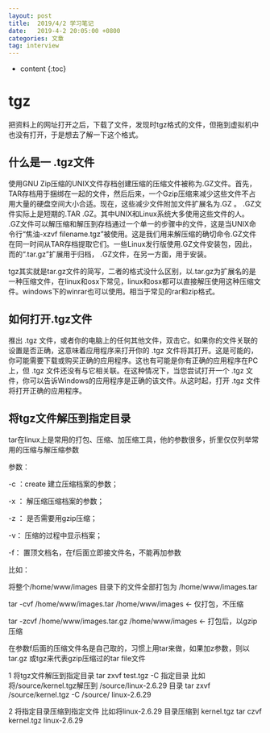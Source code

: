 ```yaml
---
layout: post
title:  2019/4/2 学习笔记
date:   2019-4-2 20:05:00 +0800
categories: 文章
tag: interview
---
```


* content
{:toc}
# tgz

把资料上的网址打开之后，下载了文件，发现时tgz格式的文件，但拖到虚拟机中也没有打开，于是想去了解一下这个格式。

## 什么是一 .tgz文件

使用GNU Zip压缩的UNIX文件存档创建压缩的压缩文件被称为.GZ文件。首先，TAR存档用于捆绑在一起的文件，然后后来，一个Gzip压缩来减少这些文件不占用大量的硬盘空间大小合适。现在，这些减少文件附加文件扩展名为.GZ 。 .GZ文件实际上是短期的.TAR .GZ。其中UNIX和Linux系统大多使用这些文件的人。 .GZ文件可以解压缩和解压到存档通过一个单一的步骤中的文件，这是当UNIX命令行“焦油-xzvf filename.tgz”被使用。这是我们用来解压缩的确切命令.GZ文件在同一时间从TAR存档提取它们。一些Linux发行版使用.GZ文件安装包，因此，而的“.tar.gz”扩展用于归档， .GZ文件，在另一方面，用于安装。

tgz其实就是tar.gz文件的简写，二者的格式没什么区别，以.tar.gz为扩展名的是一种压缩文件，在linux和osx下常见，linux和osx都可以直接解压使用这种压缩文件。windows下的winrar也可以使用。相当于常见的rar和zip格式。

## 如何打开.tgz文件

推出 .tgz 文件，或者你的电脑上的任何其他文件，双击它。如果你的文件关联的设置是否正确，这意味着应用程序来打开你的 .tgz 文件将其打开。这是可能的，你可能需要下载或购买正确的应用程序。这也有可能是你有正确的应用程序在PC上，但 .tgz 文件还没有与它相关联。在这种情况下，当您尝试打开一个 .tgz 文件，你可以告诉Windows的应用程序是正确的该文件。从这时起，打开 .tgz 文件将打开正确的应用程序。

## 将tgz文件解压到指定目录

tar在linux上是常用的打包、压缩、加压缩工具，他的参数很多，折里仅仅列举常用的压缩与解压缩参数


参数：

-c ：create 建立压缩档案的参数；

-x ： 解压缩压缩档案的参数；

-z ： 是否需要用gzip压缩；

-v： 压缩的过程中显示档案；

-f： 置顶文档名，在f后面立即接文件名，不能再加参数

比如：

将整个/home/www/images 目录下的文件全部打包为 /home/www/images.tar

 tar -cvf /home/www/images.tar /home/www/images ← 仅打包，不压缩

 tar -zcvf /home/www/images.tar.gz /home/www/images ← 打包后，以gzip压缩

在参数f后面的压缩文件名是自己取的，习惯上用tar来做，如果加z参数，则以tar.gz 或tgz来代表gzip压缩过的tar file文件 

1 将tgz文件解压到指定目录
tar   zxvf    test.tgz  -C  指定目录
比如将/source/kernel.tgz解压到  /source/linux-2.6.29 目录
tar  zxvf  /source/kernel.tgz  -C /source/ linux-2.6.29

2 将指定目录压缩到指定文件
比如将linux-2.6.29 目录压缩到  kernel.tgz
 tar czvf   kernel.tgz   linux-2.6.29